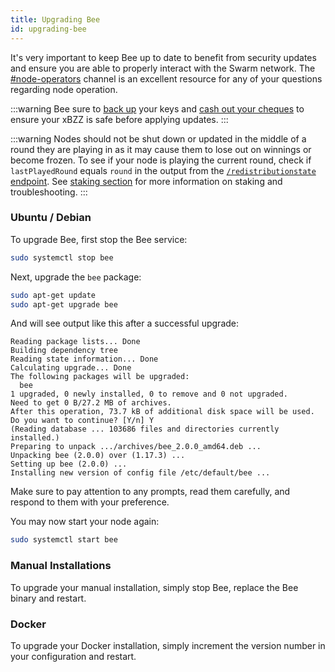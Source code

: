 ```yaml
---
title: Upgrading Bee
id: upgrading-bee
---
```


It's very important to keep Bee up to date to benefit from security updates and ensure you are able to properly interact with the Swarm network. The [#node-operators](https://discord.com/channels/799027393297514537/811553590170353685) channel is an excellent resource for any of your questions regarding node operation. 

:::warning
Bee sure to [back up](/docs/bee/working-with-bee/backups) your keys and [cash out your cheques](/docs/bee/working-with-bee/cashing-out) to ensure your xBZZ is safe before applying updates.
:::

:::warning
Nodes should not be shut down or updated in the middle of a round they are playing in as it may cause them to lose out on winnings or become frozen. To see if your node is playing the current round, check if `lastPlayedRound` equals `round` in the output from the [`/redistributionstate` endpoint](/api/#tag/RedistributionState/paths/~1redistributionstate/get). See [staking section](/docs/bee/working-with-bee/staking/) for more information on staking and troubleshooting.
:::


### Ubuntu / Debian 

To upgrade Bee, first stop the Bee service: 

```bash
sudo systemctl stop bee
```

Next, upgrade the `bee` package:

```bash
sudo apt-get update
sudo apt-get upgrade bee
```

And will see output like this after a successful upgrade:
```
Reading package lists... Done
Building dependency tree
Reading state information... Done
Calculating upgrade... Done
The following packages will be upgraded:
  bee
1 upgraded, 0 newly installed, 0 to remove and 0 not upgraded.
Need to get 0 B/27.2 MB of archives.
After this operation, 73.7 kB of additional disk space will be used.
Do you want to continue? [Y/n] Y
(Reading database ... 103686 files and directories currently installed.)
Preparing to unpack .../archives/bee_2.0.0_amd64.deb ...
Unpacking bee (2.0.0) over (1.17.3) ...
Setting up bee (2.0.0) ...
Installing new version of config file /etc/default/bee ...
```

Make sure to pay attention to any prompts, read them carefully, and respond to them with your preference.

You may now start your node again:

```bash
sudo systemctl start bee
```

### Manual Installations

To upgrade your manual installation, simply stop Bee, replace the Bee binary and restart.

### Docker

To upgrade your Docker installation, simply increment the version number in your configuration and restart.

